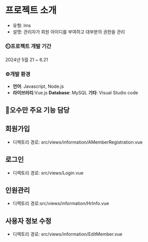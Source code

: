 
# 프로젝트 소개
- 유형: lms 
- 설명: 관리자가 회원 아이디를 부여하고 대부분의 권한을 관리  


### ⏲️프로젝트 개발 기간
2024년 5월 21 ~ 6.21 

### ⚙️개발 환경
 + **언어**: Javascript, Node.js
 + **라이브러리**:Vue.js
  **Database**: MySQL
  **기타**: Visual Studio code

## 📌오수만 주요 기능 담당

## 회원가입 
+ 디렉토리 경로: src/views/information/AMemberRegistration.vue

## 로그인
+ 디렉토리 경로: src/views/Login.vue

## 인원관리
+ 디렉토리 경로:src/views/information/HrInfo.vue 

## 사용자 정보 수정
+ 디렉토리 경로: src/views/information/EditMember.vue
